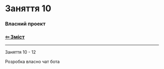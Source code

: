 # Заняття 10

### Власний проект

### [&#8678; Зміст](../index.md)

---

Заняття 10 - 12

Розробка власно чат бота

